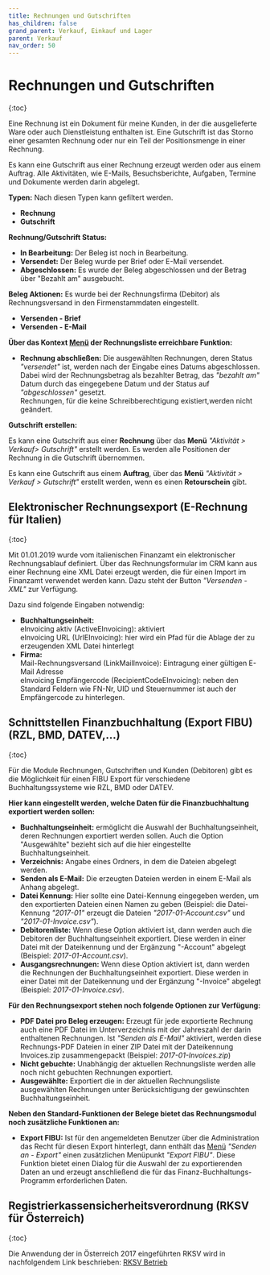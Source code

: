 ```yaml
---
title: Rechnungen und Gutschriften
has_children: false
grand_parent: Verkauf, Einkauf und Lager
parent: Verkauf
nav_order: 50
---
```


# Rechnungen und Gutschriften
{:toc}

Eine Rechnung ist ein Dokument für meine Kunden, in der die ausgelieferte Ware oder auch Dienstleistung enthalten ist. Eine Gutschrift ist das Storno einer gesamten Rechnung oder nur ein Teil der Positionsmenge in einer Rechnung.

Es kann eine Gutschrift aus einer Rechnung erzeugt werden oder aus einem Auftrag. Alle Aktivitäten, wie E-Mails, Besuchsberichte, Aufgaben, Termine und Dokumente werden darin abgelegt.

**Typen:** Nach diesen Typen kann gefiltert werden.
- **Rechnung**
- **Gutschrift**

**Rechnung/Gutschrift Status:**
- **In Bearbeitung:** Der Beleg ist noch in Bearbeitung.
- **Versendet:** Der Beleg wurde per Brief oder E-Mail versendet.
- **Abgeschlossen:** Es wurde der Beleg abgeschlossen und der Betrag über "Bezahlt am" ausgebucht.

**Beleg Aktionen:** Es wurde bei der Rechnungsfirma (Debitor) als Rechnungsversand in den Firmenstammdaten eingestellt.
- **Versenden - Brief**
- **Versenden - E-Mail**

**Über das Kontext [Menü](Menü)<!-- TODO --> der Rechnungsliste erreichbare Funktion:**
- **Rechnung abschließen:** Die ausgewählten Rechnungen, deren Status *"versendet"* ist, werden nach der Eingabe eines Datums abgeschlossen. Dabei wird der Rechnungsbetrag als bezahlter Betrag, das *"bezahlt am"* Datum durch das eingegebene Datum und der Status auf *"abgeschlossen"* gesetzt.  
Rechnungen, für die keine Schreibberechtigung existiert,werden nicht geändert.

**Gutschrift erstellen:**  

Es kann eine Gutschrift aus einer **Rechnung** über das **Menü** *"Aktivität > Verkauf> Gutschrift"* erstellt werden. Es werden alle Positionen der Rechnung in die Gutschrift übernommen.

Es kann eine Gutschrift aus einem **Auftrag**, über das **Menü** *"Aktivität > Verkauf > Gutschrift"* erstellt werden, wenn es einen **Retourschein** gibt.


## Elektronischer Rechnungsexport (E-Rechnung für Italien)
{:toc}

Mit 01.01.2019 wurde vom italienischen Finanzamt ein elektronischer Rechnungsablauf definiert. Über das Rechnungsformular im CRM kann aus einer Rechnung eine XML Datei erzeugt werden, die für einen Import im Finanzamt verwendet werden kann. Dazu steht der Button *"Versenden - XML"* zur Verfügung.

Dazu sind folgende Eingaben notwendig:
- **Buchhaltungseinheit:**  
eInvoicing aktiv (ActiveEInvoicing): aktiviert  
eInvoicing URL (UrlEInvoicing): hier wird ein Pfad für die Ablage der zu erzeugenden XML Datei hinterlegt
- **Firma:**  
Mail-Rechnungsversand (LinkMailInvoice): Eintragung einer gültigen E-Mail Adresse  
eInvoicing Empfängercode (RecipientCodeEInvoicing): neben den Standard Feldern wie FN-Nr, UID und Steuernummer ist auch der Empfängercode zu hinterlegen.

## Schnittstellen Finanzbuchhaltung (Export FIBU) (RZL, BMD, DATEV,...)
{:toc}

Für die Module Rechnungen, Gutschriften und Kunden (Debitoren) gibt es die Möglichkeit für einen FIBU Export für verschiedene Buchhaltungssysteme wie RZL, BMD oder DATEV.

**Hier kann eingestellt werden, welche Daten für die Finanzbuchhaltung exportiert werden sollen:**
- **Buchhaltungseinheit:** ermöglicht die Auswahl der Buchhaltungseinheit, deren Rechnungen exportiert werden sollen. Auch die Option "Ausgewählte" bezieht sich auf die hier eingestellte Buchhaltungseinheit.
- **Verzeichnis:** Angabe eines Ordners, in dem die Dateien abgelegt werden.
- **Senden als E-Mail:** Die erzeugten Dateien werden in einem E-Mail als Anhang abgelegt.
- **Datei Kennung:** Hier sollte eine Datei-Kennung eingegeben werden, um den exportierten Dateien einen Namen zu geben (Beispiel: die Datei-Kennung *"2017-01"* erzeugt die Dateien *"2017-01-Account.csv"* und *"2017-01-Invoice.csv"*).
- **Debitorenliste:** Wenn diese Option aktiviert ist, dann werden auch die Debitoren der Buchhaltungseinheit exportiert. Diese werden in einer Datei mit der Dateikennung und der Ergänzung "-Account" abgelegt (Beispiel: *2017-01-Account.csv*).
- **Ausgangsrechnungen:** Wenn diese Option aktiviert ist, dann werden die Rechnungen der Buchhaltungseinheit exportiert. Diese werden in einer Datei mit der Dateikennung und der Ergänzung "-Invoice" abgelegt (Beispiel: *2017-01-Invoice.csv*).

**Für den Rechnungsexport stehen noch folgende Optionen zur Verfügung:**
- **PDF Datei pro Beleg erzeugen:** Erzeugt für jede exportierte Rechnung auch eine PDF Datei im Unterverzeichnis mit der Jahreszahl der darin enthaltenen Rechnungen. Ist *"Senden als E-Mail"* aktiviert, werden diese Rechnungs-PDF Dateien in einer ZIP Datei mit der Dateikennung Invoices.zip zusammengepackt (Beispiel: *2017-01-Invoices.zip*)
- **Nicht gebuchte:** Unabhängig der aktuellen Rechnungsliste werden alle noch nicht gebuchten Rechnungen exportiert.
- **Ausgewählte:** Exportiert die in der aktuellen Rechnungsliste ausgewählten Rechnungen unter Berücksichtigung der gewünschten Buchhaltungseinheit.

**Neben den Standard-Funktionen der Belege bietet das Rechnungsmodul noch zusätzliche Funktionen an:**
- **Export FIBU:** Ist für den angemeldeten Benutzer über die Administration das Recht für diesen Export hinterlegt, dann enthält das [Menü](Menü)<!-- TODO --> *"Senden an - Export"* einen zusätzlichen Menüpunkt *"Export FIBU"*. Diese Funktion bietet einen Dialog für die Auswahl der zu exportierenden Daten an und erzeugt anschließend die für das Finanz-Buchhaltungs-Programm erforderlichen Daten.

## Registrierkassensicherheitsverordnung (RKSV für Österreich)
{:toc}

Die Anwendung der in Österreich 2017 eingeführten RKSV wird in nachfolgendem Link beschrieben: [RKSV Betrieb](https://www.relations-crm.com/documents/Downloads/rksv/Dokumentation%20RKSV%20-%20Betrieb.pdf)
